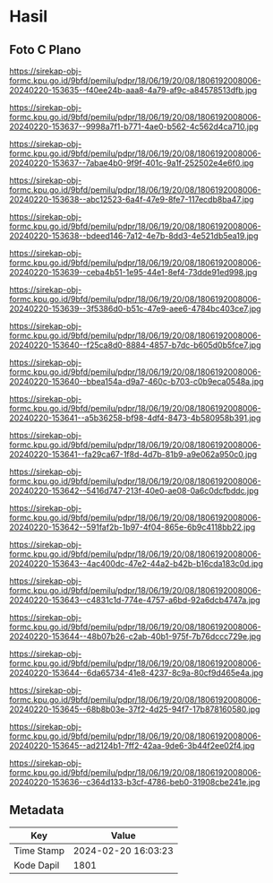 # Hasil

## Foto C Plano

https://sirekap-obj-formc.kpu.go.id/9bfd/pemilu/pdpr/18/06/19/20/08/1806192008006-20240220-153635--f40ee24b-aaa8-4a79-af9c-a84578513dfb.jpg

https://sirekap-obj-formc.kpu.go.id/9bfd/pemilu/pdpr/18/06/19/20/08/1806192008006-20240220-153637--9998a7f1-b771-4ae0-b562-4c562d4ca710.jpg

https://sirekap-obj-formc.kpu.go.id/9bfd/pemilu/pdpr/18/06/19/20/08/1806192008006-20240220-153637--7abae4b0-9f9f-401c-9a1f-252502e4e6f0.jpg

https://sirekap-obj-formc.kpu.go.id/9bfd/pemilu/pdpr/18/06/19/20/08/1806192008006-20240220-153638--abc12523-6a4f-47e9-8fe7-117ecdb8ba47.jpg

https://sirekap-obj-formc.kpu.go.id/9bfd/pemilu/pdpr/18/06/19/20/08/1806192008006-20240220-153638--bdeed146-7a12-4e7b-8dd3-4e521db5ea19.jpg

https://sirekap-obj-formc.kpu.go.id/9bfd/pemilu/pdpr/18/06/19/20/08/1806192008006-20240220-153639--ceba4b51-1e95-44e1-8ef4-73dde91ed998.jpg

https://sirekap-obj-formc.kpu.go.id/9bfd/pemilu/pdpr/18/06/19/20/08/1806192008006-20240220-153639--3f5386d0-b51c-47e9-aee6-4784bc403ce7.jpg

https://sirekap-obj-formc.kpu.go.id/9bfd/pemilu/pdpr/18/06/19/20/08/1806192008006-20240220-153640--f25ca8d0-8884-4857-b7dc-b605d0b5fce7.jpg

https://sirekap-obj-formc.kpu.go.id/9bfd/pemilu/pdpr/18/06/19/20/08/1806192008006-20240220-153640--bbea154a-d9a7-460c-b703-c0b9eca0548a.jpg

https://sirekap-obj-formc.kpu.go.id/9bfd/pemilu/pdpr/18/06/19/20/08/1806192008006-20240220-153641--a5b36258-bf98-4df4-8473-4b580958b391.jpg

https://sirekap-obj-formc.kpu.go.id/9bfd/pemilu/pdpr/18/06/19/20/08/1806192008006-20240220-153641--fa29ca67-1f8d-4d7b-81b9-a9e062a950c0.jpg

https://sirekap-obj-formc.kpu.go.id/9bfd/pemilu/pdpr/18/06/19/20/08/1806192008006-20240220-153642--5416d747-213f-40e0-ae08-0a6c0dcfbddc.jpg

https://sirekap-obj-formc.kpu.go.id/9bfd/pemilu/pdpr/18/06/19/20/08/1806192008006-20240220-153642--591faf2b-1b97-4f04-865e-6b9c4118bb22.jpg

https://sirekap-obj-formc.kpu.go.id/9bfd/pemilu/pdpr/18/06/19/20/08/1806192008006-20240220-153643--4ac400dc-47e2-44a2-b42b-b16cda183c0d.jpg

https://sirekap-obj-formc.kpu.go.id/9bfd/pemilu/pdpr/18/06/19/20/08/1806192008006-20240220-153643--c4831c1d-774e-4757-a6bd-92a6dcb4747a.jpg

https://sirekap-obj-formc.kpu.go.id/9bfd/pemilu/pdpr/18/06/19/20/08/1806192008006-20240220-153644--48b07b26-c2ab-40b1-975f-7b76dccc729e.jpg

https://sirekap-obj-formc.kpu.go.id/9bfd/pemilu/pdpr/18/06/19/20/08/1806192008006-20240220-153644--6da65734-41e8-4237-8c9a-80cf9d465e4a.jpg

https://sirekap-obj-formc.kpu.go.id/9bfd/pemilu/pdpr/18/06/19/20/08/1806192008006-20240220-153645--68b8b03e-37f2-4d25-94f7-17b878160580.jpg

https://sirekap-obj-formc.kpu.go.id/9bfd/pemilu/pdpr/18/06/19/20/08/1806192008006-20240220-153645--ad2124b1-7ff2-42aa-9de6-3b44f2ee02f4.jpg

https://sirekap-obj-formc.kpu.go.id/9bfd/pemilu/pdpr/18/06/19/20/08/1806192008006-20240220-153636--c364d133-b3cf-4786-beb0-31908cbe241e.jpg


## Metadata

| Key        | Value               |
| ---------- | ------------------- |
| Time Stamp | 2024-02-20 16:03:23 |
| Kode Dapil | 1801                |



